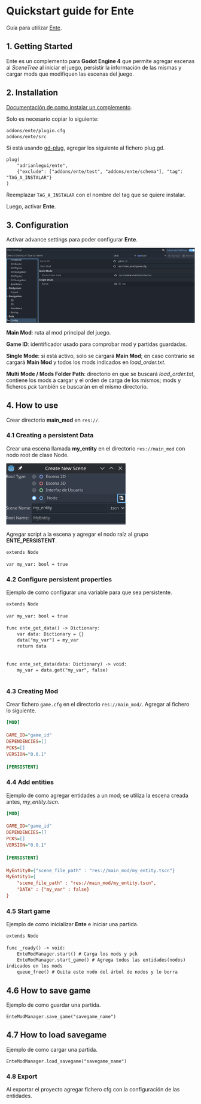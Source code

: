 # Quickstart guide for Ente

Guía para utilizar [Ente](https://github.com/adrianlegui/ente).

## 1. Getting Started
Ente es un complemento para **Godot Engine 4** que permite agregar escenas al _SceneTree_ al iniciar el juego, persistir la información de las mismas y cargar mods que modifiquen las escenas del juego.

## 2. Installation

[Documentación de como instalar un complemento](https://docs.godotengine.org/en/stable/tutorials/plugins/editor/installing_plugins.html).

Solo es necesario copiar lo siguiente:
```
addons/ente/plugin.cfg
addons/ente/src
```
Si está usando [gd-plug](https://github.com/imjp94/gd-plug), agregar los siguiente al fichero plug.gd.
```gdscript
plug(
	"adrianlegui/ente",
	{"exclude": ["addons/ente/test", "addons/ente/schema"], "tag": "TAG_A_INSTALAR"}
)
```
Reemplazar ```TAG_A_INSTALAR``` con el nombre del tag que se quiere instalar.

Luego, activar **Ente**.

## 3. Configuration
Activar advance settings para poder configurar __Ente__.

![Configuration](./img/configuration.png)

**Main Mod**: ruta al mod principal del juego.

**Game ID**: identificador usado para comprobar mod y partidas guardadas.

**Single Mode**: si está activo, solo se cargará **Main Mod**; en caso contrario se cargará **Main Mod** y todos los mods indicados en _load_order.txt_.

**Multi Mode / Mods Folder Path**: directorio en que se buscará *load_order.txt*, contiene los mods a cargar y el orden de carga de los mismos; mods y ficheros *pck* también se buscarán en el mismo directorio.

## 4. How to use
Crear directorio __main_mod__ en ```res://```.

### 4.1 Creating a persistent Data

Crear una escena llamada __my_entity__ en el directorio ```res://main_mod``` con nodo root de clase Node.

![creating_entity](./img/creating_entity.png)

Agregar script a la escena y agregar el nodo raíz al grupo __ENTE_PERSISTENT__.

``` gdscript
extends Node

var my_var: bool = true
```

### 4.2 Configure persistent properties
Ejemplo de como configurar una variable para que sea persistente.

``` gdscript
extends Node

var my_var: bool = true

func ente_get_data() -> Dictionary:
	var data: Dictionary = {}
	data["my_var"] = my_var
	return data


func ente_set_data(data: Dictionary) -> void:
	my_var = data.get("my_var", false)
	
```

### 4.3 Creating Mod
Crear fichero ```game.cfg``` en el directorio ```res://main_mod/```. Agregar al fichero lo siguiente.

``` ini
[MOD]

GAME_ID="game_id"
DEPENDENCIES=[]
PCKS=[]
VERSION="0.0.1"

[PERSISTENT]

```

### 4.4 Add entities
Ejemplo de como agregar entidades a un mod; se utiliza la escena creada antes, *my_entity.tscn*.

``` ini
[MOD]

GAME_ID="game_id"
DEPENDENCIES=[]
PCKS=[]
VERSION="0.0.1"

[PERSISTENT]

MyEntity0={"scene_file_path" : "res://main_mod/my_entity.tscn"}
MyEntity1={
	"scene_file_path" : "res://main_mod/my_entity.tscn",
	"DATA" : {"my_var" : false}
}
```

### 4.5 Start game
Ejemplo de como inicializar **Ente** e iniciar una partida.

``` gdscript
extends Node

func _ready() -> void:
	EnteModManager.start() # Carga los mods y pck
	EnteModManager.start_game() # Agrega todos las entidades(nodos) indicados en los mods
	queue_free() # Quita este nodo del árbol de nodos y lo borra
```

## 4.6 How to save game
Ejemplo de como guardar una partida.
``` gdscript
EnteModManager.save_game("savegame_name")
```

## 4.7 How to load savegame
Ejemplo de como cargar una partida.
``` gdscript
EnteModManager.load_savegame("savegame_name")
```

### 4.8 Export
Al exportar el proyecto agregar fichero cfg con la configuración de las entidades.